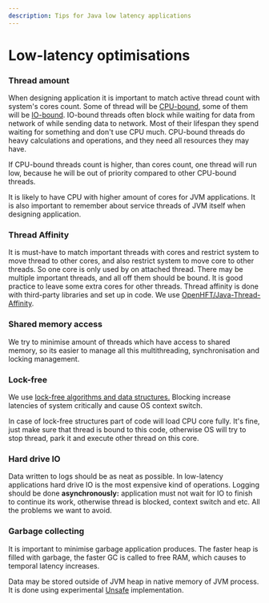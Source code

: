 ```yaml
---
description: Tips for Java low latency applications
---
```


# Low-latency optimisations

### Thread amount

When designing application it is important to match active thread count with system's cores count. Some of thread will be [CPU-bound](https://en.wikipedia.org/wiki/CPU-bound), some of them will be [IO-bound](https://en.wikipedia.org/wiki/I/O_bound). IO-bound threads often block while waiting for data from network of while sending data to network. Most of their lifespan they spend waiting for something and don't use CPU much. CPU-bound threads do heavy calculations and operations, and they need all resources they may have. 

If CPU-bound threads count is higher, than cores count, one thread will run low, because he will be out of priority compared to other CPU-bound threads.

It is likely to have CPU with higher amount of cores for JVM applications. It is also important to remember about service threads of JVM itself when designing application.

### Thread Affinity

It is must-have to match important threads with cores and restrict system to move thread to other cores, and also restrict system to move core to other threads. So one core is only used by on attached thread. There may be multiple important threads, and all off them should be bound. It is good practice to leave some extra cores for other threads. Thread affinity is done with third-party libraries and set up in code. We use [OpenHFT/Java-Thread-Affinity](https://github.com/OpenHFT/Java-Thread-Affinity).

### Shared memory access

We try to minimise amount of threads which have access to shared memory, so its easier to manage all this multithreading, synchronisation and locking management.

### Lock-free

We use [lock-free algorithms and data structures.](https://ru.wikipedia.org/wiki/%D0%9D%D0%B5%D0%B1%D0%BB%D0%BE%D0%BA%D0%B8%D1%80%D1%83%D1%8E%D1%89%D0%B0%D1%8F_%D1%81%D0%B8%D0%BD%D1%85%D1%80%D0%BE%D0%BD%D0%B8%D0%B7%D0%B0%D1%86%D0%B8%D1%8F) Blocking increase latencies of system critically and cause OS context switch. 

In case of lock-free structures part of code will load CPU core fully. It's fine, just make sure that thread is bound to this code, otherwise OS will try to stop thread, park it and execute other thread on this core. 

### Hard drive IO

Data written to logs should be as neat as possible. In low-latency applications hard drive IO is the most expensive kind of operations. Logging should be done **asynchronously:** application must not wait for IO to finish to continue its work, otherwise thread is blocked, context switch and etc. All the problems we want to avoid.

### Garbage collecting

It is important to minimise garbage application produces. The faster heap is filled with garbage, the faster GC is called to free RAM, which causes to temporal latency increases. 

Data may be stored outside of JVM heap in native memory of JVM process. It is done using experimental [Unsafe](https://www.baeldung.com/java-unsafe) implementation. 

